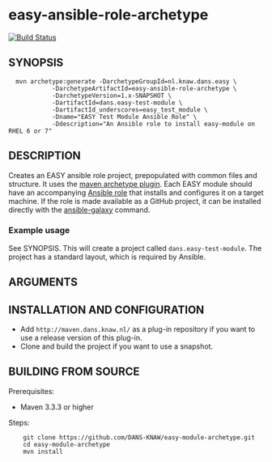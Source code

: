 easy-ansible-role-archetype
===========================
[![Build Status](https://travis-ci.org/DANS-KNAW/easy-ansible-role-archetype.png?branch=master)](https://travis-ci.org/DANS-KNAW/easy-ansible-role-archetype)


SYNOPSIS
--------

      mvn archetype:generate -DarchetypeGroupId=nl.knaw.dans.easy \     
                -DarchetypeArtifactId=easy-ansible-role-archetype \ 
                -DarchetypeVersion=1.x-SNAPSHOT \
                -DartifactId=dans.easy-test-module \
                -DartifactId_underscores=easy_test_module \
                -Dname="EASY Test Module Ansible Role" \
                -Ddescription="An Ansible role to install easy-module on RHEL 6 or 7" 


DESCRIPTION
-----------

Creates an EASY ansible role project, prepopulated with common files and structure. It uses the 
[maven archetype plugin]. Each EASY module should have an accompanying [Ansible role] that installs
and configures it on a target machine. If the role is made available as a GitHub project, it can be
installed directly with the [ansible-galaxy] command. 

[maven archetype plugin]: http://maven.apache.org/archetype/maven-archetype-plugin
[Ansible role]: http://docs.ansible.com/ansible/playbooks_roles.html
[ansible-galaxy]: http://docs.ansible.com/ansible/galaxy.html#installing-roles


### Example usage

See SYNOPSIS. This will create a project called `dans.easy-test-module`.  The project has a standard layout, which is required by
Ansible. 

ARGUMENTS
----------




INSTALLATION AND CONFIGURATION
------------------------------

* Add `http://maven.dans.knaw.nl/` as a plug-in repository if you want to use a release version of this plug-in.
* Clone and build the project if you want to use a snapshot.


BUILDING FROM SOURCE
--------------------

Prerequisites:

* Maven 3.3.3 or higher

Steps:

        git clone https://github.com/DANS-KNAW/easy-module-archetype.git
        cd easy-module-archetype
        mvn install
